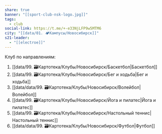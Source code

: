 ```yaml
---
share: true
banner: "[[sport-club-nsk-logo.jpg]]"
tags:
  - club
social-link: https://t.me/+-e33NjLFP9w5MTM6
city: "[[data/01. 🏕️Кампусы/Новосибирск]]"
s21-leader:
  - "[[electroe]]"
---
```


Клуб по направлениям:
1. [[data/99. 🗃️Картотека/Клубы/Новосибирск/Баскетбол|Баскетбол]]
2. [[data/99. 🗃️Картотека/Клубы/Новосибирск/Бег и ходьба|Бег и ходьба]]
3. [[data/data/99. 🗃️Картотека/Клубы/Новосибирск/Волейбол|Волейбол]]
4. [[data/99. 🗃️Картотека/Клубы/Новосибирск/Йога и пилатес|Йога и пилатес]]
5. [[data/99. 🗃️Картотека/Клубы/Новосибирск/Настольный теннис|Настольный теннис]]
6. [[data/data/99. 🗃️Картотека/Клубы/Новосибирск/Футбол|Футбол]]
